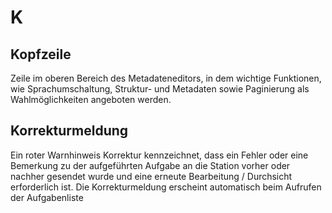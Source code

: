 # K

## Kopfzeile

Zeile im oberen Bereich des Metadateneditors, in dem wichtige Funktionen, wie Sprachumschaltung, Struktur- und Metadaten sowie Paginierung als Wahlmöglichkeiten angeboten werden.

## Korrekturmeldung

Ein roter Warnhinweis Korrektur  kennzeichnet, dass ein Fehler oder eine Bemerkung zu der aufgeführten Aufgabe an die Station vorher oder nachher gesendet wurde und eine erneute Bearbeitung / Durchsicht erforderlich ist. Die Korrekturmeldung erscheint automatisch beim Aufrufen der Aufgabenliste

